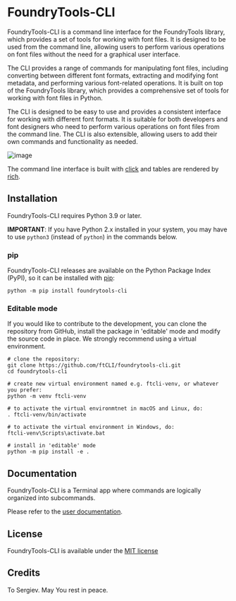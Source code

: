 # FoundryTools-CLI

FoundryTools-CLI is a command line interface for the FoundryTools library, which
provides a set of tools for working with font files. It is designed to be used
from the command line, allowing users to perform various operations on font
files without the need for a graphical user interface.

The CLI provides a range of commands for manipulating font files, including
converting between different font formats, extracting and modifying font
metadata, and performing various font-related operations. It is built on top of
the FoundryTools library, which provides a comprehensive set of tools for
working with font files in Python.

The CLI is designed to be easy to use and provides a consistent interface for
working with different font formats. It is suitable for both developers and
font designers who need to perform various operations on font files from the
command line. The CLI is also extensible, allowing users to add their own
commands and functionality as needed.

![image](https://github.com/user-attachments/assets/f1389440-8b94-463f-b9c8-29c0c37dfced)

The command line interface is built with [click](https://github.com/pallets/click/) and tables are
rendered by [rich](https://github.com/Textualize/rich).

## Installation

FoundryTools-CLI requires Python 3.9 or later.

**IMPORTANT**: If you have Python 2.x installed in your system, you may have to use `python3`
(instead of `python`) in the commands below.

### pip

FoundryTools-CLI releases are available on the Python Package Index (PyPI), so it can be installed
with [pip](https://pip.pypa.io/):

```
python -m pip install foundrytools-cli
```

### Editable mode

If you would like to contribute to the development, you can clone the repository from GitHub,
install the package in 'editable' mode and modify the source code in place. We strongly recommend
using a virtual environment.

```
# clone the repository:
git clone https://github.com/ftCLI/foundrytools-cli.git
cd foundrytools-cli

# create new virtual environment named e.g. ftcli-venv, or whatever you prefer:
python -m venv ftcli-venv

# to activate the virtual environmtnet in macOS and Linux, do:
. ftcli-venv/bin/activate

# to activate the virtual environment in Windows, do:
ftcli-venv\Scripts\activate.bat

# install in 'editable' mode
python -m pip install -e .
```

## Documentation

FoundryTools-CLI is a Terminal app where commands are logically organized into subcommands.

Please refer to the [user documentation](https://ftcli.github.io/FoundryTools-CLI/).

## License

FoundryTools-CLI is available under the [MIT license](LICENSE)

## Credits

To Sergiev. May You rest in peace.
